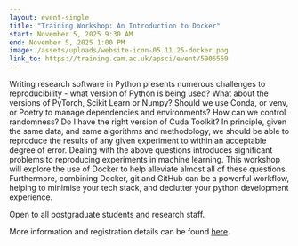 ```yaml
---
layout: event-single
title: "Training Workshop: An Introduction to Docker"
start: November 5, 2025 9:30 AM
end: November 5, 2025 1:00 PM
image: /assets/uploads/website-icon-05.11.25-docker.png
link_to: https://training.cam.ac.uk/apsci/event/5906559
---
```

Writing research software in Python presents numerous challenges to reproducibility - what version of Python is being used? What about the versions of PyTorch, Scikit Learn or Numpy? Should we use Conda, or venv, or Poetry to manage dependencies and environments? How can we control randomness? Do I have the right version of Cuda Toolkit? In principle, given the same data, and same algorithms and methodology, we should be able to reproduce the results of any given experiment to within an acceptable degree of error. Dealing with the above questions introduces significant problems to reproducing experiments in machine learning. This workshop will explore the use of Docker to help alleviate almost all of these questions. Furthermore, combining Docker, git and GitHub can be a powerful workflow, helping to minimise your tech stack, and declutter your python development experience.

Open to all postgraduate students and research staff.

More information and registration details can be found [here](https://training.cam.ac.uk/apsci/event/5906559).